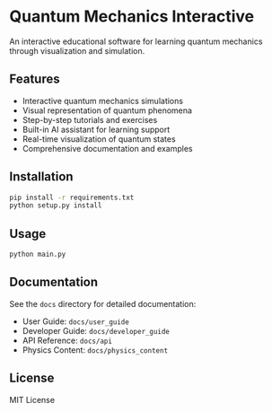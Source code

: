 # Quantum Mechanics Interactive

An interactive educational software for learning quantum mechanics through visualization and simulation.

## Features

- Interactive quantum mechanics simulations
- Visual representation of quantum phenomena
- Step-by-step tutorials and exercises
- Built-in AI assistant for learning support
- Real-time visualization of quantum states
- Comprehensive documentation and examples

## Installation

```bash
pip install -r requirements.txt
python setup.py install
```

## Usage

```bash
python main.py
```

## Documentation

See the `docs` directory for detailed documentation:
- User Guide: `docs/user_guide`
- Developer Guide: `docs/developer_guide`
- API Reference: `docs/api`
- Physics Content: `docs/physics_content`

## License

MIT License
